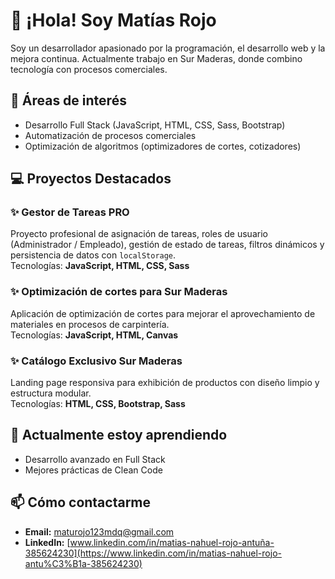 # 👋 ¡Hola! Soy Matías Rojo

Soy un desarrollador apasionado por la programación, el desarrollo web y la mejora continua. Actualmente trabajo en Sur Maderas, donde combino tecnología con procesos comerciales.

## 🎯 Áreas de interés

- Desarrollo Full Stack (JavaScript, HTML, CSS, Sass, Bootstrap)
- Automatización de procesos comerciales
- Optimización de algoritmos (optimizadores de cortes, cotizadores)

## 💻 Proyectos Destacados

### ✨ Gestor de Tareas PRO

Proyecto profesional de asignación de tareas, roles de usuario (Administrador / Empleado), gestión de estado de tareas, filtros dinámicos y persistencia de datos con `localStorage`.  
Tecnologías: **JavaScript, HTML, CSS, Sass**

### ✨ Optimización de cortes para Sur Maderas

Aplicación de optimización de cortes para mejorar el aprovechamiento de materiales en procesos de carpintería.  
Tecnologías: **JavaScript, HTML, Canvas**

### ✨ Catálogo Exclusivo Sur Maderas

Landing page responsiva para exhibición de productos con diseño limpio y estructura modular.  
Tecnologías: **HTML, CSS, Bootstrap, Sass**

## 🚀 Actualmente estoy aprendiendo

- Desarrollo avanzado en Full Stack
- Mejores prácticas de Clean Code

## 📫 Cómo contactarme

- **Email:** maturojo123mdq@gmail.com
- **LinkedIn:** [www.linkedin.com/in/matias-nahuel-rojo-antuña-385624230](https://www.linkedin.com/in/matias-nahuel-rojo-antu%C3%B1a-385624230)
